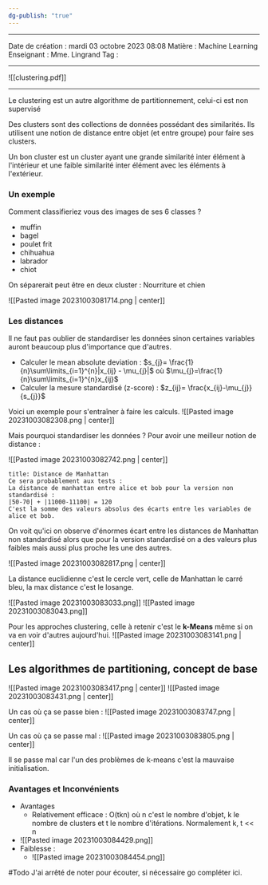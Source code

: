```yaml
---
dg-publish: "true"
---
```

 ---

 Date de création : mardi 03 octobre 2023 08:08
 Matière : Machine Learning
 Enseignant : Mme. Lingrand
 Tag :

---

![[clustering.pdf]]

---

Le clustering est un autre algorithme de partitionnement, celui-ci est non supervisé

Des clusters sont des collections de données possédant des similarités. Ils utilisent une notion de distance entre objet (et entre groupe) pour faire ses clusters.

Un bon cluster est un cluster ayant une grande similarité inter élément à l'intérieur et une faible similarité inter élément avec les éléments à l'extérieur.
### Un exemple

Comment classifieriez vous des images de ses 6 classes ?
- muffin
- bagel
- poulet frit
- chihuahua
- labrador
- chiot

On séparerait peut être en deux cluster : Nourriture et chien

![[Pasted image 20231003081714.png | center]]



### Les distances 

Il ne faut pas oublier de standardiser les données sinon certaines variables auront beaucoup plus d'importance que d'autres. 

- Calculer le mean absolute deviation : $s_{j}= \frac{1}{n}\sum\limits_{i=1}^{n}|x_{ij} - \mu_{j}|$  où $\mu_{j}=\frac{1}{n}\sum\limits_{i=1}^{n}x_{ij}$ 
- Calculer la mesure standardisé (z-score) : $z_{ij}= \frac{x_{ij}-\mu_{j}}{s_{j}}$ 

Voici un exemple pour s'entraîner à faire les calculs.
![[Pasted image 20231003082308.png | center]]

Mais pourquoi standardiser les données ? Pour avoir une meilleur notion de distance :

![[Pasted image 20231003082742.png | center]]

```ad-danger
title: Distance de Manhattan
Ce sera probablement aux tests :
La distance de manhattan entre alice et bob pour la version non standardisé :
|50-70| + |11000-11100| = 120
C'est la somme des valeurs absolus des écarts entre les variables de alice et bob.
```

On voit qu'ici on observe d'énormes écart entre les distances de Manhattan non standardisé alors que pour la version standardisé on a des valeurs plus faibles mais aussi plus proche les une des autres.

![[Pasted image 20231003082817.png | center]]

La distance euclidienne c'est le cercle vert, celle de Manhattan le carré bleu, la max distance c'est le losange.

![[Pasted image 20231003083033.png]]
![[Pasted image 20231003083043.png]]


Pour les approches clustering, celle à retenir c'est le **k-Means** même si on va en voir d'autres aujourd'hui. 
![[Pasted image 20231003083141.png | center]]


## Les algorithmes de partitioning, concept de base


![[Pasted image 20231003083417.png | center]]
![[Pasted image 20231003083431.png | center]]

Un cas où ça se passe bien :
![[Pasted image 20231003083747.png | center]]

Un cas où ça se passe mal :
![[Pasted image 20231003083805.png | center]]

Il se passe mal car l'un des problèmes de k-means c'est la mauvaise initialisation.

### Avantages et Inconvénients

- Avantages
	- Relativement efficace : O(tkn) où n c'est le nombre d'objet, k le nombre de clusters et t le nombre d'itérations. Normalement k, t << n
- ![[Pasted image 20231003084429.png]]
- Faiblesse : 
	- ![[Pasted image 20231003084454.png]]

#Todo J'ai arrêté de noter pour écouter, si nécessaire go compléter ici.